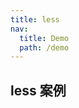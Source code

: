 ```yaml
---
title: less
nav:
  title: Demo
  path: /demo
---
```


## less 案例

<code src="../examples/less.tsx"></code>
